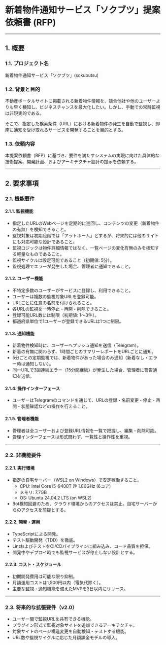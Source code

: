 # 新着物件通知サービス「ソクブツ」提案依頼書 (RFP)

---

## 1. 概要

### 1.1. プロジェクト名
新着物件通知サービス「ソクブツ」(sokubutsu)

### 1.2. 背景と目的
不動産ポータルサイトに掲載される新着物件情報を、競合他社や他のユーザーよりも早く検知し、ビジネスチャンスを最大化したい。しかし、手動での常時監視は非現実的である。

そこで、指定した検索条件（URL）における新着物件の発生を自動で監視し、即座に通知を受け取れるサービスを開発することを目的とする。

### 1.3. 依頼内容
本提案依頼書（RFP）に基づき、要件を満たすシステムの実現に向けた具体的な技術提案、開発計画、およびアーキテクチャ設計の提示を依頼する。

---

## 2. 要求事項

### 2.1. 機能要件

#### 2.1.1. 監視機能
- 指定したURLのWebページを定期的に巡回し、コンテンツの変更（新着物件の有無）を検知できること。
- 監視対象は初期段階では「アットホーム」とするが、将来的には他のサイトにも対応可能な設計であること。
- 監視ロジックは物件詳細情報ではなく、一覧ページの変化有無のみを検知する軽量なものであること。
- 監視サイクルは設定可能であること（初期値: 5分）。
- 監視処理でエラーが発生した場合、管理者に通知できること。

#### 2.1.2. ユーザー機能
- 不特定多数のユーザーがサービスに登録し、利用できること。
- ユーザーは複数の監視対象URLを登録可能。
- URLごとに任意の名前を付けられること。
- 各URLの監視を一時停止・再開・削除できること。
- 登録可能URL数には制限（初期値: 1〜3件）。
- 都道府県単位で1ユーザーが登録できるURLは1つに制限。

#### 2.1.3. 通知機能
- 新着物件検知時に、ユーザーへプッシュ通知を送信（Telegram）。
- 新着の有無に関わらず、1時間ごとのサマリーレポートをURLごとに通知。
- 5分ごとの定期監視では、新着物件があった場合のみ通知（新着なし・エラー時は通知しない）。
- 同一URLで3回連続エラー（15分間継続）が発生した場合、管理者に警告通知を送信。

#### 2.1.4. 操作インターフェース
- ユーザーはTelegramのコマンドを通じて、URLの登録・名前変更・停止・再開・状態確認などの操作を行えること。

#### 2.1.5. 管理者機能
- 管理者は全ユーザーおよび登録URL情報を一覧で把握し、編集・削除可能。
- 管理インターフェースは形式問わず、一覧性と操作性を重視。

---

### 2.2. 非機能要件

#### 2.2.1. 実行環境
- 指定の自宅サーバー（WSL2 on Windows）で安定稼働すること。
  - CPU: Intel Core i5-9400T @ 1.80GHz (6コア)
  - メモリ: 7.7GB
  - OS: Ubuntu 24.04.2 LTS (on WSL2)
- Bot検知回避のため、クラウド環境からのアクセスは禁止。自宅サーバーからのアクセスを前提とする。

#### 2.2.2. 開発・運用
- TypeScriptによる開発。
- テスト駆動開発（TDD）を徹底。
- LintおよびテストをCI/CDパイプラインに組み込み、コード品質を担保。
- 開発中やデプロイ時でも監視サービスが停止しない設計とする。

#### 2.2.3. コスト・スケジュール
- 初期開発費用は可能な限り抑制。
- 月額運用コストは1,500円以内（電気代除く）。
- 主要な監視・通知機能を備えたMVPを3日以内にリリース。

---

### 2.3. 将来的な拡張要件（v2.0）
- ユーザー間で監視URLを共有できる機能。
- プラグイン形式で監視対象サイトを追加できるアーキテクチャ。
- 対象サイトのページ構造変更を自動検知・テストする機能。
- URL数や監視サイクルに応じた月額課金モデルの導入。
